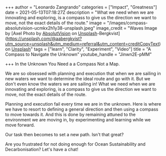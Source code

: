 +++
author = "Leonardo Zangrando"
categories = ["Impact", "Greatness"]
date = 2021-05-13T07:18:27Z
description = "What we need when we are innovating and exploring, is a compass to give us the direction we want to move, not the exact details of the route."
image = "/images/compass-absolutvision-ucmkx2h1y38-unsplash.jpeg"
image_credit = "Waves Image by [Axel Photo by [AbsolutVision](https://unsplash.com/@freegraphictoday?utm_source=unsplash&utm_medium=referral&utm_content=creditCopyText) on [Unsplash](https://unsplash.com/s/photos/compass?utm_source=unsplash&utm_medium=referral&utm_content=creditCopyText)-Bergkvist](https://unsplash.com/@aabergkvist?utm_source=unsplash&utm_medium=referral&utm_content=creditCopyText) on [Unsplash](https://unsplash.com/s/photos/big-waves?utm_source=unsplash&utm_medium=referral&utm_content=creditCopyText)"
tags = ["learn", "Clarity", "Experiment", "Video"]
title = "A Compass to Navigate the Unknown"
youtube_handle = "Jinwn2E-pMM"

+++
In the Unknown You Need a a Compass Not a Map.

We are so obsessed with planning and execution that when we are sailing in new waters we want to determine the ideal route and go with it. But we don't even know the waters we are sailing in! What we need when we are innovating and exploring, is a compass to give us the direction we want to move, not the exact details of the route.

Planning and execution fail every time we are in the unknown. Here is where we have to resort to defining a general direction and then using a compass to move towards it. And this is done by remaining attuned to the environment we are moving in, by experimenting and learning while we move forward.

Our task then becomes to set a new path. Isn't that great?

Are you frustrated for not doing enough for Ocean Sustainability and Decarbonisation? Let's have a chat!